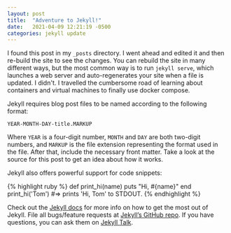 ```yaml
---
layout: post
title:  "Adventure to Jekyll!"
date:   2021-04-09 12:21:19 -0500
categories: jekyll update
---
```

I found this post in my `_posts` directory. I went ahead and edited it and then re-build the site to see the changes. You can rebuild the site in many different ways, but the most common way is to run `jekyll serve`, which launches a web server and auto-regenerates your site when a file is updated. I didn't. I travelled the cumbersome road of learning about containers and virtual machines to finally use docker compose. 

Jekyll requires blog post files to be named according to the following format:

`YEAR-MONTH-DAY-title.MARKUP`

Where `YEAR` is a four-digit number, `MONTH` and `DAY` are both two-digit numbers, and `MARKUP` is the file extension representing the format used in the file. After that, include the necessary front matter. Take a look at the source for this post to get an idea about how it works.

Jekyll also offers powerful support for code snippets:

{% highlight ruby %}
def print_hi(name)
  puts "Hi, #{name}"
end
print_hi('Tom')
#=> prints 'Hi, Tom' to STDOUT.
{% endhighlight %}

Check out the [Jekyll docs][jekyll-docs] for more info on how to get the most out of Jekyll. File all bugs/feature requests at [Jekyll’s GitHub repo][jekyll-gh]. If you have questions, you can ask them on [Jekyll Talk][jekyll-talk].

[jekyll-docs]: https://jekyllrb.com/docs/home
[jekyll-gh]:   https://github.com/jekyll/jekyll
[jekyll-talk]: https://talk.jekyllrb.com/
